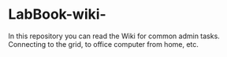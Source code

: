 # LabBook-wiki-

In this repository you can read the Wiki for common admin tasks. Connecting to the grid, to office computer from home, etc. 
